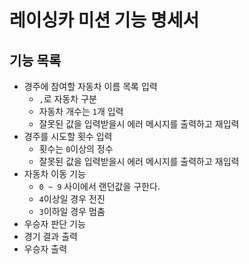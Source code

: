 # 레이싱카 미션 기능 명세서

## 기능 목록

- 경주에 참여할 자동차 이름 목록 입력
    - `,`로 자동차 구분
    - 자동차 개수는 `1`개 입력
    - 잘못된 값을 입력받을시 에러 메시지를 출력하고 재입력
- 경주를 시도할 횟수 입력
    - 횟수는 `0`이상의 정수
    - 잘못된 값을 입력받을시 에러 메시지를 출력하고 재입력
- 자동차 이동 기능
    - `0 ~ 9` 사이에서 랜던값을 구한다.
    - `4`이상일 경우 전진
    - `3`이하일 경우 멈춤
- 우승자 판단 기능
- 경기 결과 출력
- 우승자 출력
